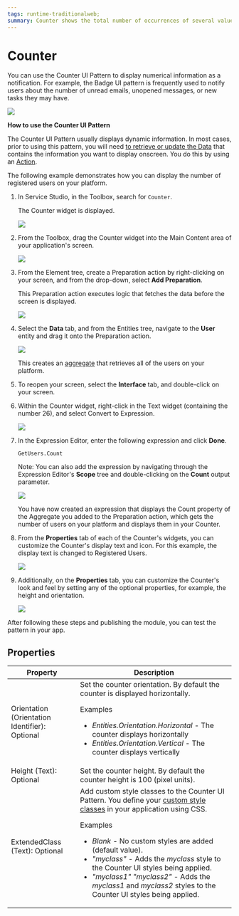 ```yaml
---
tags: runtime-traditionalweb; 
summary: Counter shows the total number of occurrences of several values regarding a single topic.
---
```


# Counter

You can use the Counter UI Pattern to display numerical information as a notification. For example, the Badge UI pattern is frequently used to notify users about the number of unread emails, unopened messages, or new tasks they may have.
 
 ![](<images/counter-image-14.png>)

**How to use the Counter UI Pattern**

The Counter UI Pattern usually displays dynamic information. In most cases, prior to using this pattern, you will need [to retrieve or update the Data](../../../../../develop/data/intro.md) that contains the information you want to display onscreen. You do this by using an [Action](../../../../../develop/logic/action-web.md). 

The following example demonstrates how you can display the number of registered users on your platform.

1. In Service Studio, in the Toolbox, search for `Counter`. 

    The Counter widget is displayed.

    ![](<images/counter-image-7.png>)

1. From the Toolbox, drag the Counter widget into the Main Content area of your application's screen.

    ![](<images/counter-image-9.png>)

1. From the Element tree, create a Preparation action by right-clicking on your screen, and from the drop-down, select **Add Preparation**.
    
    This Preparation action executes logic that fetches the data before the screen is displayed.

    ![](<images/counter-image-8.png>)
 

1. Select the **Data** tab, and from the Entities tree, navigate to the **User** entity and drag it onto the Preparation action.

    ![](<images/counter-image-10.png>)

    This creates an [aggregate](https://success.outsystems.com/Documentation/11/Reference/OutSystems_Language/Data/Handling_Data/Queries/Aggregate) that retrieves all of the users on your platform.
       
1. To reopen your screen, select the **Interface** tab, and double-click on your screen.

1. Within the Counter widget, right-click in the Text widget (containing the number 26), and select Convert to Expression.
    
      ![](<images/counter-image-11.png>)

1. In the Expression Editor, enter the following expression and click **Done**.

    ``GetUsers.Count``

    Note: You can also add the expression by navigating through the Expression Editor's **Scope** tree and double-clicking on the **Count** output parameter. 

   ![](<images/counter-image-12.png>)
    
   You have now created an expression that displays the Count property of the Aggregate you added to the Preparation action, which gets the number of users on your platform and displays them in your Counter.
    
1. From the **Properties** tab of each of the Counter's widgets, you can customize the Counter's display text and icon. For this example, the display text is changed to Registered Users.

      ![](<images/counter-image-13.png>)

1. Additionally, on the **Properties** tab, you can customize the Counter's look and feel by setting any of the optional properties, for example, the height and orientation.

      ![](<images/counter-image-3.png>)

After following these steps and publishing the module, you can test the pattern in your app.

## Properties

| **Property** |  **Description** |
|---|---|
| Orientation (Orientation Identifier): Optional  | Set the counter orientation. By default the counter is displayed horizontally. <p> Examples <ul><li>_Entities.Orientation.Horizontal_ - The counter displays horizontally </li><li>_Entities.Orientation.Vertical_ - The counter displays vertically</li></ul></p> |
| Height (Text): Optional  | Set the counter height. By default the counter height is 100 (pixel units). | 
| ExtendedClass (Text): Optional  |  Add custom style classes to the Counter UI Pattern. You define your [custom style classes](../../../../../develop/ui/look-feel/css.md) in your application using CSS. <p>Examples <ul><li>_Blank_ - No custom styles are added (default value).</li><li>_"myclass"_ - Adds the _myclass_ style to the Counter UI styles being applied.</li><li>_"myclass1" "myclass2"_ - Adds the _myclass1_ and _myclass2_ styles to the Counter UI styles being applied.</li></ul></p> | 

<!---  Added to yml file
## See also

* OutSystems UI Live Style Guide: [Counter](https://outsystemsui.outsystems.com/WebStyleGuidePreview/Counter.aspx)
* OutSystems UI Pattern Page: [Counter](https://outsystemsui.outsystems.com/OutSystemsUIWebsite/PatternDetail?PatternId=30)
-->
